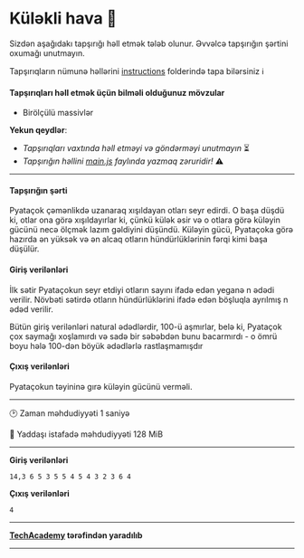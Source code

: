 # Küləkli hava 🎯

Sizdən aşağıdakı tapşırığı həll etmək tələb olunur. Əvvəlcə tapşırığın şərtini oxumağı unutmayın.

Tapşırıqların nümunə həllərini [instructions](../instructions) folderində tapa bilərsiniz :information_source:

#### Tapşırıqları həll etmək üçün bilməli olduğunuz mövzular

* Birölçülü massivlər

**Yekun qeydlər**: 

* *Tapşırıqları vaxtında həll etməyi və göndərməyi unutmayın* ⏳
* *Tapşırığın həllini [main.js](./main.js) faylında yazmaq zəruridir!* :warning:

---

#### Tapşırığın şərti

Pyataçok çəmənlikdə uzanaraq xışıldayan otları seyr edirdi. O başa düşdü ki, otlar ona görə xışıldayırlar ki, çünkü külək əsir və o otlara görə küləyin gücünü necə ölçmək lazım gəldiyini düşündü. Küləyin gücü, Pyataçoka görə hazırda ən yüksək və ən alcaq otların hündürlüklərinin fərqi kimi başa düşülür.


#### Giriş verilənləri
İlk sətir Pyataçokun seyr etdiyi otların sayını ifadə edən yeganə n ədədi verilir. Növbəti sətirdə otların hündürlüklərini ifadə edən böşluqla ayrılmış n ədəd verilir.

Bütün giriş verilənləri natural ədədlərdir, 100-ü aşmırlar, belə ki, Pyataçok çox saymağı xoşlamırdı və sadə bir səbəbdən bunu bacarmırdı - o ömrü boyu hələ 100-dən böyük ədədlərlə rastlaşmamışdır

#### Çıxış verilənləri
Pyataçokun təyininə gırə küləyin gücünü verməli.


---

:clock2: Zaman məhdudiyyəti 1 saniyə

:floppy_disk: Yaddaşı istafadə məhdudiyyəti 128 MiB

---

**Giriş verilənləri** 

```
14,3 6 5 3 5 5 4 5 4 3 2 3 6 4
```

**Çıxış verilənləri**

```
4
```


---

**[TechAcademy](https://www.tech.edu.az/) tərəfindən yaradılıb**

---
